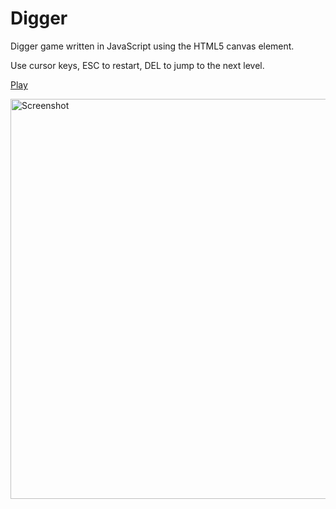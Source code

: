 # Digger

Digger game written in JavaScript using the HTML5 canvas element. 

Use cursor keys, ESC to restart, DEL to jump to the next level.

[Play](https://lutzroeder.github.io/digger)

<a href="https://lutzroeder.github.io/digger"><img src=".github/screenshot.png" alt="Screenshot" align="left" width="640"></a>
